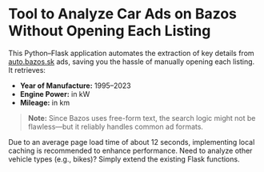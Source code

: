 # Tool to Analyze Car Ads on Bazos Without Opening Each Listing

This Python–Flask application automates the extraction of key details from [auto.bazos.sk](https://auto.bazos.sk) ads, saving you the hassle of manually opening each listing. It retrieves:

- **Year of Manufacture:** 1995–2023
- **Engine Power:** in kW
- **Mileage:** in km

> **Note:** Since Bazos uses free-form text, the search logic might not be flawless—but it reliably handles common ad formats.

Due to an average page load time of about 12 seconds, implementing local caching is recommended to enhance performance. Need to analyze other vehicle types (e.g., bikes)? Simply extend the existing Flask functions.
